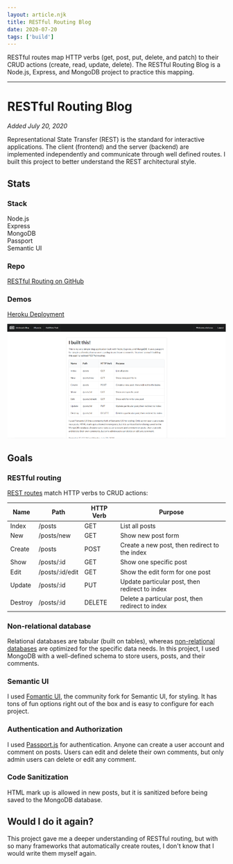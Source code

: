 ```yaml
---
layout: article.njk
title: RESTful Routing Blog
date: 2020-07-20
tags: ['build']
---
```


RESTful routes map HTTP verbs (get, post, put, delete, and patch) to their CRUD actions (create, read, update, delete). The RESTful Routing Blog is a Node.js, Express, and MongoDB project to practice this mapping.

<!-- excerpt -->

---
# RESTful Routing Blog

*Added July 20, 2020*

Representational State Transfer (REST) is the standard for interactive applications. The client (frontend) and the server (backend) are implemented independently and communicate through well defined routes. I built this project to better understand the REST architectural style.

## Stats

### Stack

Node.js<br>
Express<br>
MongoDB<br>
Passport<br>
Semantic UI

### Repo

[RESTful Routing on GitHub](https://github.com/ekelseya/restfulRoutingBlog)

### Demos

[Heroku Deployment](https://agile-spire-54463.herokuapp.com/posts)<br>

<img src="/img/rest-blog.png" loading="lazy" alt="A screenshot of the RESTful Routing Blog" />

## Goals

### RESTful routing

[REST routes](https://dev.to/rajatm544/what-are-restful-routes-and-how-to-use-them-1a28) match HTTP verbs to CRUD actions:

| Name    | Path            | HTTP Verb | Purpose                                          |
|---------|-----------------|-----------|--------------------------------------------------|
| Index   | /posts          | GET       | List all posts                                   |
| New     | /posts/new      | GET       | Show new post form                               |
| Create  | /posts          | POST      | Create a new post, then redirect to the index    |
| Show    | /posts/:id      | GET       | Show one specific post                           |
| Edit    | /posts/:id/edit | GET       | Show the edit form for one post                  |
| Update  | /posts/:id      | PUT       | Update particular post, then redirect to index   |
| Destroy | /posts/:id      | DELETE    | Delete a particular post, then redirect to index |

### Non-relational database

Relational databases are tabular (built on tables), whereas [non-relational databases](https://docs.microsoft.com/en-us/azure/architecture/data-guide/big-data/non-relational-data#:~:text=A%20non%2Drelational%20database%20is,type%20of%20data%20being%20stored.) are optimized for the specific data needs. In this project, I used MongoDB with a well-defined schema to store users, posts, and their comments.

### Semantic UI

I used [Fomantic UI](https://fomantic-ui.com/), the community fork for Semantic UI, for styling. It has tons of fun options right out of the box and is easy to configure for each project.

### Authentication and Authorization

I used [Passport.js](http://www.passportjs.org/) for authentication. Anyone can create a user account and comment on posts. Users can edit and delete their own comments, but only admin users can delete or edit any comment.

### Code Sanitization

HTML mark up is allowed in new posts, but it is sanitized before being saved to the MongoDB database. 

## Would I do it again?

This project gave me a deeper understanding of RESTful routing, but with so many frameworks that automatically create routes, I don't know that I would write them myself again.